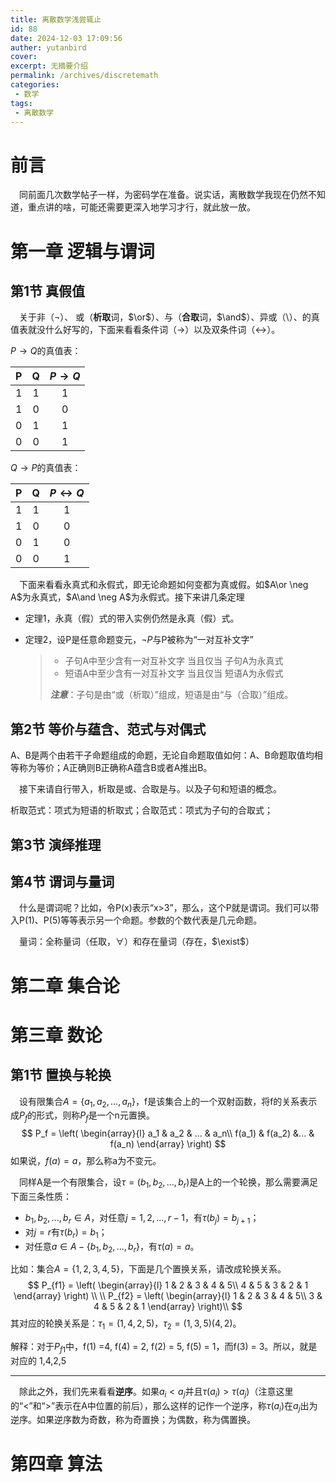```yaml
---
title: 离散数学浅尝辄止
id: 88
date: 2024-12-03 17:09:56
auther: yutanbird
cover: 
excerpt: 无摘要介绍
permalink: /archives/discretemath
categories:
 - 数学
tags: 
 - 离散数学
---
```




# 前言

&emsp;同前面几次数学帖子一样，为密码学在准备。说实话，离散数学我现在仍然不知道，重点讲的啥，可能还需要更深入地学习才行，就此放一放。

# 第一章 逻辑与谓词

## 第1节 真假值

&emsp;关于非（$\neg$）、 或（**析取**词，$\or$）、与（**合取**词，$\and$）、异或（\）、的真值表就没什么好写的，下面来看看条件词（$\rightarrow$）以及双条件词（$\leftrightarrow$）。

$P\rightarrow Q$的真值表：

|  P   |  Q   | $P\rightarrow Q$ |
| :--: | :--: | :--------------: |
|  1   |  1   |        1         |
|  1   |  0   |        0         |
|  0   |  1   |        1         |
|  0   |  0   |        1         |



$Q\rightarrow P$的真值表：

|  P   |  Q   | $P\leftrightarrow Q$ |
| :--: | :--: | :------------------: |
|  1   |  1   |          1           |
|  1   |  0   |          0           |
|  0   |  1   |          0           |
|  0   |  0   |          1           |



&emsp;下面来看看永真式和永假式，即无论命题如何变都为真或假。如$A\or \neg A$为永真式，$A\and \neg A$为永假式。接下来讲几条定理

- 定理1，永真（假）式的带入实例仍然是永真（假）式。

- 定理2，设P是任意命题变元，$\neg P$与P被称为“一对互补文字”

    > - 子句A中至少含有一对互补文字    当且仅当    子句A为永真式
    > - 短语A中至少含有一对互补文字    当且仅当    短语A为永假式
    >
    > ***注意***：子句是由“或（析取）”组成，短语是由“与（合取）”组成。



## 第2节 等价与蕴含、范式与对偶式

A、B是两个由若干子命题组成的命题，无论自命题取值如何：A、B命题取值均相等称为等价；A正确则B正确称A蕴含B或者A推出B。

&emsp;接下来请自行带入，析取是或、合取是与。以及子句和短语的概念。

析取范式：项式为短语的析取式；合取范式：项式为子句的合取式；

## 第3节 演绎推理

## 第4节 谓词与量词

&emsp;什么是谓词呢？比如，令P(x)表示“x>3”，那么，这个P就是谓词。我们可以带入P(1)、P(5)等等表示另一个命题。参数的个数代表是几元命题。

&emsp;量词：全称量词（任取，$\forall$）和存在量词（存在，$\exist$）



# 第二章 集合论

# 第三章 数论

## 第1节 置换与轮换

&emsp;设有限集合$A = \{a_1, a_2, ...,a_n\}$，f是该集合上的一个双射函数，将f的关系表示成$P_f$的形式，则称$P_f$是一个n元置换。
$$
P_f = \left(
	\begin{array}{l}
		a_1 & a_2 & ... & a_n\\
		f(a_1) & f(a_2) &... & f(a_n)
	\end{array}
\right)
$$
如果说，$f(a)=a$，那么称a为不变元。

&emsp;同样A是一个有限集合，设$\tau = (b_1, b_2,...,b_r)$是A上的一个轮换，那么需要满足下面三条性质：

- $b_1,b_2,...,b_r \in A$，对任意$j=1,2,...,r-1$，有$\tau(b_j) = b_{j+1}$；
- 对$j=r$有$\tau(b_r)=b_1$；
- 对任意$a\in A - \{ b_1, b_2, ...,b_r \}$，有$\tau(a) = a$。

比如：集合$A = \{1,2,3,4,5\}$，下面是几个置换关系，请改成轮换关系。
$$
P_{f1} = \left(
	\begin{array}{l}
		1 & 2 & 3 & 4 & 5\\
		4 & 5 & 3 & 2 & 1
	\end{array}
\right) \\ \\
P_{f2} = \left(
	\begin{array}{l}
		1 & 2 & 3 & 4 & 5\\
		3 & 4 & 5 & 2 & 1
	\end{array}
\right)\\
$$
其对应的轮换关系是：$\tau_1 = (1,4,2,5)$，$\tau_2 = (1,3,5)(4,2)$。

解释：对于$P_{f1}$中，f(1) =4, f(4) = 2, f(2) = 5, f(5) = 1，而f(3) = 3。所以，就是对应的 1,4,2,5

---

&emsp;除此之外，我们先来看看**逆序**。如果$a_i < a_j$并且$\tau(a_i) > \tau(a_j)$（注意这里的“<”和“>”表示在A中位置的前后），那么这样的记作一个逆序，称$\tau(a_i)$在$a_j$出为逆序。如果逆序数为奇数，称为奇置换；为偶数，称为偶置换。

# 第四章 算法